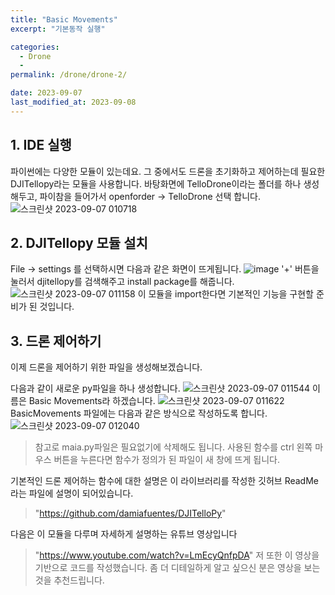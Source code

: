 ```yaml
---
title: "Basic Movements"
excerpt: "기본동작 실행"

categories:
  - Drone
  - 
permalink: /drone/drone-2/

date: 2023-09-07
last_modified_at: 2023-09-08
---
```

## 1. IDE 실행
파이썬에는 다양한 모듈이 있는데요. 
그 중에서도 드론을 초기화하고 제어하는데 필요한 DJITellopy라는 모듈을 사용합니다.
바탕화면에 TelloDrone이라는 폴더를 하나 생성해두고,
파이참을 들어가서 openforder -> TelloDrone 선택 합니다.
![스크린샷 2023-09-07 010718](https://github.com/k74035/k74035.github.io/assets/126762577/797e9e2a-3d82-4d10-a80a-439cab587a64)

## 2. DJITellopy 모듈 설치
File -> settings 를 선택하시면 다음과 같은 화면이 뜨게됩니다.
![image](https://github.com/k74035/k74035.github.io/assets/126762577/10dfc924-aa1f-45ae-ad2e-921da1b71c40)
'+' 버튼을 눌러서 djitellopy를 검색해주고 install package를 해줍니다.
![스크린샷 2023-09-07 011158](https://github.com/k74035/k74035.github.io/assets/126762577/3d89ccdc-93ff-48a7-b67b-14ff6684097e)
이 모듈을 import한다면 기본적인 기능을 구현할 준비가 된 것입니다.


## 3. 드론 제어하기
이제 드론을 제어하기 위한 파일을 생성해보겠습니다.

다음과 같이 새로운 py파일을 하나 생성합니다.
![스크린샷 2023-09-07 011544](https://github.com/k74035/k74035.github.io/assets/126762577/a2b55567-9fa5-4860-b16e-9974757398de)
이름은 Basic Movements라 하겠습니다.
![스크린샷 2023-09-07 011622](https://github.com/k74035/k74035.github.io/assets/126762577/ac3677cd-5439-46c3-897d-5f5bfc4b13b3)
BasicMovements 파일에는 다음과 같은 방식으로 작성하도록 합니다.
![스크린샷 2023-09-07 012040](https://github.com/k74035/k74035.github.io/assets/126762577/e3db3f55-2751-4de6-b7d4-0a522275addd)
> 참고로 maia.py파일은 필요없기에 삭제해도 됩니다.
> 사용된 함수를 ctrl 왼쪽 마우스 버튼을 누른다면 함수가 정의가 된 파일이 새 창에 뜨게 됩니다.

기본적인 드론 제어하는 함수에 대한 설명은 이 라이브러리를 작성한 깃허브 ReadMe라는 파일에 설명이 되어있습니다.
> "https://github.com/damiafuentes/DJITelloPy"

다음은 이 모듈을 다루며 자세하게 설명하는 유튜브 영상입니다
> "https://www.youtube.com/watch?v=LmEcyQnfpDA"
저 또한 이 영상을 기반으로 코드를 작성했습니다. 좀 더 디테일하게 알고 싶으신 분은 영상을 보는 것을 추천드립니다.

